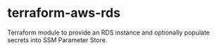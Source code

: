 # terraform-aws-rds
Terraform module to provide an RDS instance and optionally populate secrets into SSM Parameter Store.
